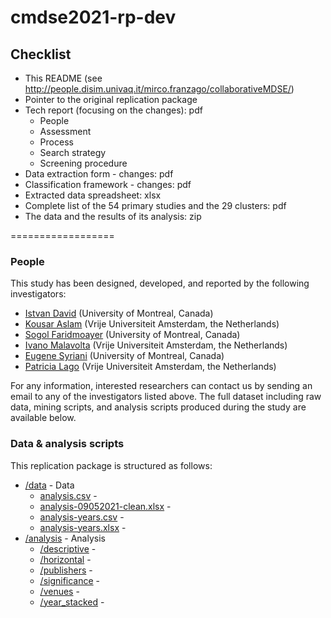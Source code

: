 # cmdse2021-rp-dev

## Checklist

* This README (see http://people.disim.univaq.it/mirco.franzago/collaborativeMDSE/)
* Pointer to the original replication package
* Tech report (focusing on the changes): pdf
   * People
   * Assessment
   * Process
   * Search strategy
   * Screening procedure
* Data extraction form - changes: pdf
* Classification framework - changes: pdf
* Extracted data spreadsheet: xlsx
* Complete list of the 54 primary studies and the 29 clusters: pdf
* The data and the results of its analysis: zip


==================

### People

This study has been designed, developed, and reported by the following investigators:

- [Istvan David](http://istvandavid.com) (University of Montreal, Canada)
- [Kousar Aslam](https://research.tue.nl/en/persons/kousar-aslam) (Vrije Universiteit Amsterdam, the Netherlands) 
- [Sogol Faridmoayer](https://ir.linkedin.com/in/sogol-faridmoayer-88413118a) (University of Montreal, Canada)
- [Ivano Malavolta](https://www.ivanomalavolta.com) (Vrije Universiteit Amsterdam, the Netherlands)
- [Eugene Syriani](http://www-ens.iro.umontreal.ca/~syriani/) (University of Montreal, Canada)
- [Patricia Lago](https://www.cs.vu.nl/~patricia/Patricia_Lago/Home.html) (Vrije Universiteit Amsterdam, the Netherlands)

For any information, interested researchers can contact us by sending an email to any of the investigators listed above.
The full dataset including raw data, mining scripts, and analysis scripts produced during the study are available below.

### Data & analysis scripts

This replication package is structured as follows:
* [/data](/data) - Data
   * [analysis.csv](/data/analysis.csv) - 
   * [analysis-09052021-clean.xlsx](/data/analysis-09052021-clean.xlsx) - 
   * [analysis-years.csv](/data/analysis-years.csv) - 
   * [analysis-years.xlsx](/data/analysis-years.xlsx) - 
* [/analysis](/analysis) - Analysis
   * [/descriptive](/analysis/descriptive) - 
   * [/horizontal](/analysis/horizontal) - 
   * [/publishers](/analysis/publishers) - 
   * [/significance](/analysis/significance) - 
   * [/venues](/analysis/venues) - 
   * [/year_stacked](/analysis/year_stacked) - 
